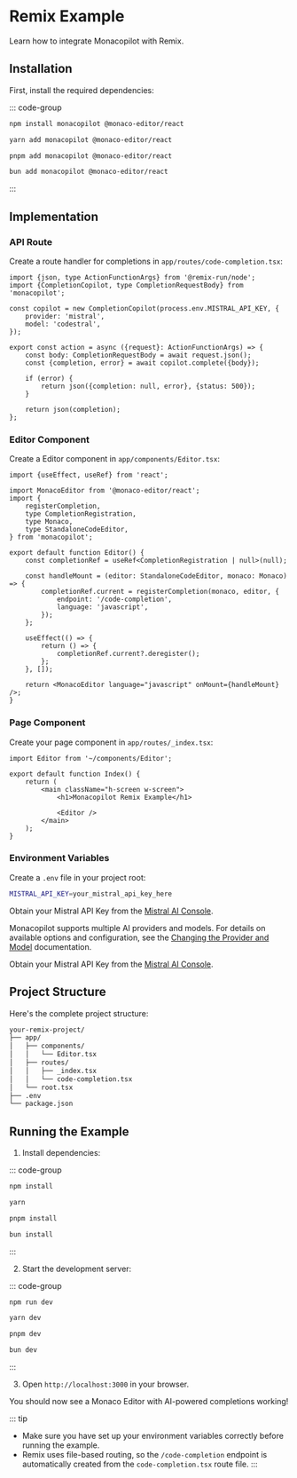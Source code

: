 # Remix Example

Learn how to integrate Monacopilot with Remix.

## Installation

First, install the required dependencies:

::: code-group

```bash [npm]
npm install monacopilot @monaco-editor/react
```

```bash [yarn]
yarn add monacopilot @monaco-editor/react
```

```bash [pnpm]
pnpm add monacopilot @monaco-editor/react
```

```bash [bun]
bun add monacopilot @monaco-editor/react
```

:::

## Implementation

### API Route

Create a route handler for completions in `app/routes/code-completion.tsx`:

```tsx
import {json, type ActionFunctionArgs} from '@remix-run/node';
import {CompletionCopilot, type CompletionRequestBody} from 'monacopilot';

const copilot = new CompletionCopilot(process.env.MISTRAL_API_KEY, {
    provider: 'mistral',
    model: 'codestral',
});

export const action = async ({request}: ActionFunctionArgs) => {
    const body: CompletionRequestBody = await request.json();
    const {completion, error} = await copilot.complete({body});

    if (error) {
        return json({completion: null, error}, {status: 500});
    }

    return json(completion);
};
```

### Editor Component

Create a Editor component in `app/components/Editor.tsx`:

```tsx
import {useEffect, useRef} from 'react';

import MonacoEditor from '@monaco-editor/react';
import {
    registerCompletion,
    type CompletionRegistration,
    type Monaco,
    type StandaloneCodeEditor,
} from 'monacopilot';

export default function Editor() {
    const completionRef = useRef<CompletionRegistration | null>(null);

    const handleMount = (editor: StandaloneCodeEditor, monaco: Monaco) => {
        completionRef.current = registerCompletion(monaco, editor, {
            endpoint: '/code-completion',
            language: 'javascript',
        });
    };

    useEffect(() => {
        return () => {
            completionRef.current?.deregister();
        };
    }, []);

    return <MonacoEditor language="javascript" onMount={handleMount} />;
}
```

### Page Component

Create your page component in `app/routes/_index.tsx`:

```tsx
import Editor from '~/components/Editor';

export default function Index() {
    return (
        <main className="h-screen w-screen">
            <h1>Monacopilot Remix Example</h1>

            <Editor />
        </main>
    );
}
```

### Environment Variables

Create a `.env` file in your project root:

```bash
MISTRAL_API_KEY=your_mistral_api_key_here
```

Obtain your Mistral API Key from the [Mistral AI Console](https://console.mistral.ai/api-keys).

Monacopilot supports multiple AI providers and models. For details on available options and configuration, see the [Changing the Provider and Model](/configuration/copilot-options#changing-the-provider-and-model) documentation.

Obtain your Mistral API Key from the [Mistral AI Console](https://console.mistral.ai/api-keys).

## Project Structure

Here's the complete project structure:

```txt
your-remix-project/
├── app/
│   ├── components/
│   │   └── Editor.tsx
│   ├── routes/
│   │   ├── _index.tsx
│   │   └── code-completion.tsx
│   └── root.tsx
├── .env
└── package.json
```

## Running the Example

1. Install dependencies:

::: code-group

```bash [npm]
npm install
```

```bash [yarn]
yarn
```

```bash [pnpm]
pnpm install
```

```bash [bun]
bun install
```

:::

2. Start the development server:

::: code-group

```bash [npm]
npm run dev
```

```bash [yarn]
yarn dev
```

```bash [pnpm]
pnpm dev
```

```bash [bun]
bun dev
```

:::

3. Open `http://localhost:3000` in your browser.

You should now see a Monaco Editor with AI-powered completions working!

::: tip

- Make sure you have set up your environment variables correctly before running the example.
- Remix uses file-based routing, so the `/code-completion` endpoint is automatically created from the `code-completion.tsx` route file.
  :::
